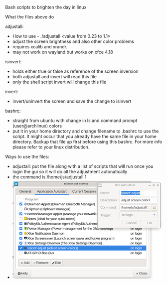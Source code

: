 Bash scripts to brighten the day in linux

What the files above do

adjustall: 
- How to use - ./adjustall <value from 0.23 to 1.1>
- adjust the screen brightness and also other color problems
- requires xcalib and xrandr.
- may not work on wayland but works on xfce 4.18

isinvert: 
- holds either true or false as reference of the screen inversion
- both adjustall and invert will read this file
- only the shell script invert will change this file

invert: 
- invert/uninvert the screen and save the change to isinvert

bashrc:
- straight from ubuntu with change in ls and command prompt (user@archlinux) colors
- put it in your home directory and change filename to .bashrc to use the script. It might occur that you already have the same file in your home directory. Backup that file up first before using this bashrc. For more info please refer to your linux distribution.

Ways to use the files:
- adjustall: put the file along with a list of scripts that will run once you login the gui so it will do all the adjustment autonatically
- the command is /home/js/adjustall 1
- <img src='https://raw.githubusercontent.com/lvsl123/shell-script-group/refs/heads/main/adjustall.png'></img>
